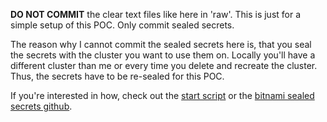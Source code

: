 **DO NOT COMMIT** the clear text files like here in 'raw'. This is just for a simple setup of this POC.
Only commit sealed secrets.

The reason why I cannot commit the sealed secrets here is, that you seal the secrets with the cluster you want to use them on.
Locally you'll have a different cluster than me or every time you delete and recreate the cluster. Thus, the secrets have to be re-sealed for this POC.

If you're interested in how, check out the [start script](../../start.sh) or the [bitnami sealed secrets github](https://github.com/bitnami-labs/sealed-secrets).